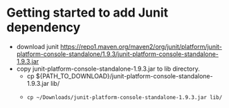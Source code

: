 # Getting started to add Junit dependency 
- download junit https://repo1.maven.org/maven2/org/junit/platform/junit-platform-console-standalone/1.9.3/junit-platform-console-standalone-1.9.3.jar
- copy junit-platform-console-standalone-1.9.3.jar to lib directory.
    -  cp ${PATH_TO_DOWNLOAD}/junit-platform-console-standalone-1.9.3.jar lib/
    -  ```shell
       cp ~/Downloads/junit-platform-console-standalone-1.9.3.jar lib/ 
       ```